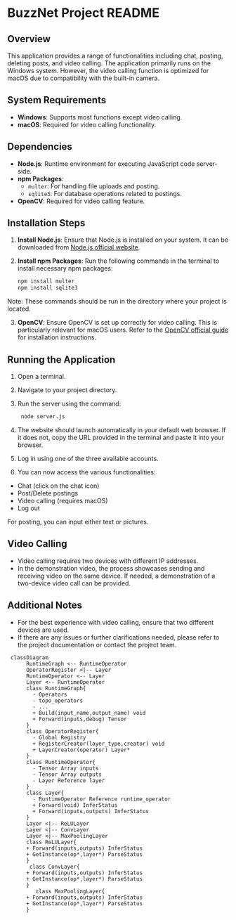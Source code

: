 # BuzzNet Project README

## Overview
This application provides a range of functionalities including chat, posting, deleting posts, and video calling. The application primarily runs on the Windows system. However, the video calling function is optimized for macOS due to compatibility with the built-in camera.

## System Requirements
- **Windows**: Supports most functions except video calling.
- **macOS**: Required for video calling functionality.

## Dependencies
- **Node.js**: Runtime environment for executing JavaScript code server-side.
- **npm Packages**:
  - `multer`: For handling file uploads and posting.
  - `sqlite3`: For database operations related to postings.
- **OpenCV**: Required for video calling feature.

## Installation Steps

1. **Install Node.js**: Ensure that Node.js is installed on your system. It can be downloaded from [Node.js official website](https://nodejs.org/).

2. **Install npm Packages**: Run the following commands in the terminal to install necessary npm packages:
   ```bash
   npm install multer
   npm install sqlite3
Note: These commands should be run in the directory where your project is located.

3. **OpenCV**: Ensure OpenCV is set up correctly for video calling. This is particularly relevant for macOS users. Refer to the [OpenCV official guide](https://opencv.org/) for installation instructions.

## Running the Application

1. Open a terminal.

2. Navigate to your project directory.

3. Run the server using the command:
   ```bash
    node server.js
4. The website should launch automatically in your default web browser. If it does not, copy the URL provided in the terminal and paste it into your browser.

5. Log in using one of the three available accounts.

6. You can now access the various functionalities:
- Chat (click on the chat icon)
- Post/Delete postings
- Video calling (requires macOS)
- Log out

For posting, you can input either text or pictures.

## Video Calling

- Video calling requires two devices with different IP addresses.
- In the demonstration video, the process showcases sending and receiving video on the same device. If needed, a demonstration of a two-device video call can be provided.

## Additional Notes

- For the best experience with video calling, ensure that two different devices are used.
- If there are any issues or further clarifications needed, please refer to the project documentation or contact the project team.


```mermaid
 classDiagram
      RuntimeGraph <-- RuntimeOperator
      OperatorRegister <|-- Layer
      RuntimeOperator <-- Layer
      Layer <-- RuntimeOperator 
      class RuntimeGraph{
      	- Operators
        - topo_operators
        - ...
      	+ Build(input_name,output_name) void
      	+ Forward(inputs,debug) Tensor
      }
      class OperatorRegister{
      	- Global Registry
      	+ RegisterCreator(layer_type,creator) void
      	+ LayerCreator(operator) Layer*
      }
      class RuntimeOperator{
      	- Tensor Array inputs
      	- Tensor Array outputs
      	- Layer Reference layer
      }
      class Layer{
        - RuntimeOperator Reference runtime_operator
      	+ Forward(void) InferStatus
        + Forward(inputs,outputs) InferStatus
      }
      Layer <|-- ReLULayer
      Layer <|-- ConvLayer
      Layer <|-- MaxPoolingLayer
      class ReLULayer{
      + Forward(inputs,outputs) InferStatus
      + GetInstance(op*,layer*) ParseStatus 
      }
       class ConvLayer{
      + Forward(inputs,outputs) InferStatus
      + GetInstance(op*,layer*) ParseStatus 
      }
         class MaxPoolingLayer{
      + Forward(inputs,outputs) InferStatus
      + GetInstance(op*,layer*) ParseStatus 
      }
```
